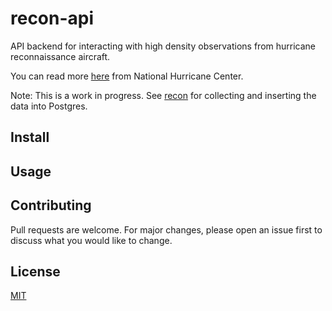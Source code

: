# recon-api

API backend for interacting with high density observations from hurricane reconnaissance aircraft.

You can read more [here](https://www.nhc.noaa.gov/abouthdobs_2007.shtml) from National Hurricane Center.

Note: This is a work in progress. See [recon](https://github.com/smehlhoff/recon) for collecting and inserting the data into Postgres.

## Install

## Usage

## Contributing

Pull requests are welcome. For major changes, please open an issue first to discuss what you would like to change.

## License

[MIT](https://github.com/smehlhoff/recon-api/blob/master/LICENSE)
